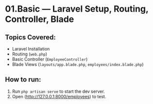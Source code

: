 # 01.Basic — Laravel Setup, Routing, Controller, Blade

## Topics Covered:
- Laravel Installation
- Routing (`web.php`)
- Basic Controller (`EmployeeController`)
- Blade Views (`layouts/app.blade.php`, `employees/index.blade.php`)

## How to run:
1. Run `php artisan serve` to start the dev server.
2. Open (http://127.0.0.1:8000/employees) to test.
